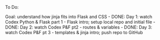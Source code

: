 To Do:

Goal: understand how jinja fits into Flask and CSS
	- DONE: Day 1: watch Codex Python & Flask part 1 - Flask intro; setup local repo and initial file
	- DONE: Day 2: watch Codex P&F pt2 - routes & variables
	- DONE: Day 3: watch Codex P&F pt 3 - templates & jinja intro; push repo to GitHub





